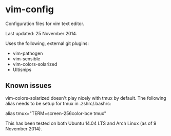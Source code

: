 vim-config
==========

Configuration files for vim text editor.

Last updated: 25 November 2014.

Uses the following, external git plugins:
* vim-pathogen
* vim-sensible
* vim-colors-solarized
* Ultisnips

Known issues
------------

vim-colors-solarized doesn't play nicely with tmux by default. The following
alias needs to be setup for tmux in .zshrc/.bashrc:

  alias tmux="TERM=screen-256color-bce tmux"

This has been tested on both Ubuntu 14.04 LTS and Arch Linux (as of 9 November
2014).


